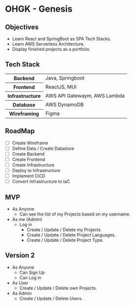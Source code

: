 # OHGK - Genesis

## Objectives
- Learn React and SpringBoot as SPA Tech Stacks.
- Learn AWS Serverless Architecture.
- Display finished projects as a portfolio.

## Tech Stack
<table>
    <tr>
        <th>Backend</th>
        <td>Java, Springboot</td>
    </tr>
    <tr>
        <th>Frontend</th>
        <td>ReactJS, MUI</td>
    </tr>
    <tr>
        <th>Infrastructure</th>
        <td>AWS API Gatewaym, AWS Lambda</td>
    </tr>
    <tr>
        <th>Database</th>
        <td>AWS DynamoDB</td>
    </tr>
    <tr>
        <th>Wireframing</th>
        <td>Figma</td>
    </tr>
</table>

## RoadMap
- [ ] Create Wireframe
- [ ] Define Data / Create Datastore
- [ ] Create Backend
- [ ] Create Frontend
- [ ] Create Infrastructure
- [ ] Deploy to Infrastructure
- [ ] Implement CICD
- [ ] Convert Infrastructure to IaC

## MVP
- As Anyone
    - Can see the list of my Projects based on my username.
- As me (Admin)
    - Log in
        - Create / Update / Delete my Projects.
        - Create / Update / Delete Project Languages.
        - Create / Update / Delete Project Type.

## Version 2
- As Anyone
    - Can Sign Up
    - Can Log in
- As User
    - Create / Update / Delete own Projects.
- As Admin
    - Create / Update / Delete Users.